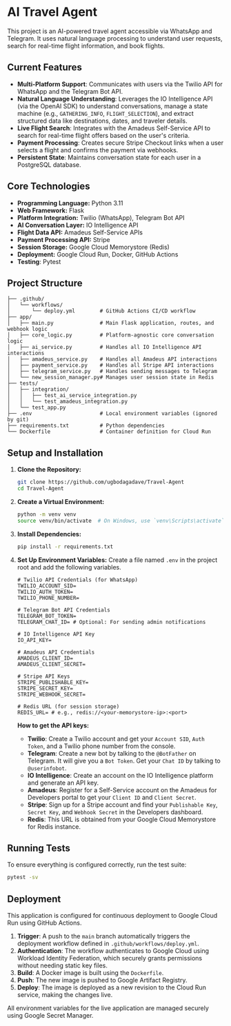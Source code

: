 # AI Travel Agent

This project is an AI-powered travel agent accessible via WhatsApp and Telegram. It uses natural language processing to understand user requests, search for real-time flight information, and book flights.

## Current Features
- **Multi-Platform Support**: Communicates with users via the Twilio API for WhatsApp and the Telegram Bot API.
- **Natural Language Understanding**: Leverages the IO Intelligence API (via the OpenAI SDK) to understand conversations, manage a state machine (e.g., `GATHERING_INFO`, `FLIGHT_SELECTION`), and extract structured data like destinations, dates, and traveler details.
- **Live Flight Search**: Integrates with the Amadeus Self-Service API to search for real-time flight offers based on the user's criteria.
- **Payment Processing**: Creates secure Stripe Checkout links when a user selects a flight and confirms the payment via webhooks.
- **Persistent State**: Maintains conversation state for each user in a PostgreSQL database.

## Core Technologies
- **Programming Language:** Python 3.11
- **Web Framework:** Flask
- **Platform Integration:** Twilio (WhatsApp), Telegram Bot API
- **AI Conversation Layer:** IO Intelligence API
- **Flight Data API:** Amadeus Self-Service APIs
- **Payment Processing API:** Stripe
- **Session Storage:** Google Cloud Memorystore (Redis)
- **Deployment:** Google Cloud Run, Docker, GitHub Actions
- **Testing**: Pytest

## Project Structure
```
├── .github/
│   └── workflows/
│       └── deploy.yml        # GitHub Actions CI/CD workflow
├── app/
│   ├── main.py               # Main Flask application, routes, and webhook logic
│   ├── core_logic.py         # Platform-agnostic core conversation logic
│   ├── ai_service.py         # Handles all IO Intelligence API interactions
│   ├── amadeus_service.py    # Handles all Amadeus API interactions
│   ├── payment_service.py    # Handles all Stripe API interactions
│   ├── telegram_service.py   # Handles sending messages to Telegram
│   └── new_session_manager.py# Manages user session state in Redis
├── tests/
│   ├── integration/
│   │   ├── test_ai_service_integration.py
│   │   └── test_amadeus_integration.py
│   └── test_app.py
├── .env                      # Local environment variables (ignored by git)
├── requirements.txt          # Python dependencies
└── Dockerfile                # Container definition for Cloud Run
```

## Setup and Installation

1.  **Clone the Repository:**
    ```bash
    git clone https://github.com/ugbodagadave/Travel-Agent
    cd Travel-Agent
    ```

2.  **Create a Virtual Environment:**
    ```bash
    python -m venv venv
    source venv/bin/activate  # On Windows, use `venv\Scripts\activate`
    ```

3.  **Install Dependencies:**
    ```bash
    pip install -r requirements.txt
    ```

4.  **Set Up Environment Variables:**
    Create a file named `.env` in the project root and add the following variables.

    ```
    # Twilio API Credentials (for WhatsApp)
    TWILIO_ACCOUNT_SID=
    TWILIO_AUTH_TOKEN=
    TWILIO_PHONE_NUMBER=

    # Telegram Bot API Credentials
    TELEGRAM_BOT_TOKEN=
    TELEGRAM_CHAT_ID= # Optional: For sending admin notifications

    # IO Intelligence API Key
    IO_API_KEY=

    # Amadeus API Credentials
    AMADEUS_CLIENT_ID=
    AMADEUS_CLIENT_SECRET=

    # Stripe API Keys
    STRIPE_PUBLISHABLE_KEY=
    STRIPE_SECRET_KEY=
    STRIPE_WEBHOOK_SECRET=

    # Redis URL (for session storage)
    REDIS_URL= # e.g., redis://<your-memorystore-ip>:<port>
    ```

    **How to get the API keys:**
    - **Twilio**: Create a Twilio account and get your `Account SID`, `Auth Token`, and a Twilio phone number from the console.
    - **Telegram**: Create a new bot by talking to the `@BotFather` on Telegram. It will give you a `Bot Token`. Get your `Chat ID` by talking to `@userinfobot`.
    - **IO Intelligence**: Create an account on the IO Intelligence platform and generate an API key.
    - **Amadeus**: Register for a Self-Service account on the Amadeus for Developers portal to get your `Client ID` and `Client Secret`.
    - **Stripe**: Sign up for a Stripe account and find your `Publishable Key`, `Secret Key`, and `Webhook Secret` in the Developers dashboard.
    - **Redis**: This URL is obtained from your Google Cloud Memorystore for Redis instance.

## Running Tests
To ensure everything is configured correctly, run the test suite:
```bash
pytest -sv
```

## Deployment
This application is configured for continuous deployment to Google Cloud Run using GitHub Actions.

1.  **Trigger**: A push to the `main` branch automatically triggers the deployment workflow defined in `.github/workflows/deploy.yml`.
2.  **Authentication**: The workflow authenticates to Google Cloud using Workload Identity Federation, which securely grants permissions without needing static key files.
3.  **Build**: A Docker image is built using the `Dockerfile`.
4.  **Push**: The new image is pushed to Google Artifact Registry.
5.  **Deploy**: The image is deployed as a new revision to the Cloud Run service, making the changes live.

All environment variables for the live application are managed securely using Google Secret Manager. 